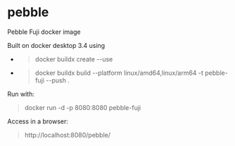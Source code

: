 # pebble
 Pebble Fuji docker image

Built on docker desktop 3.4 using

* >docker buildx create --use
* >docker buildx build --platform linux/amd64,linux/arm64 -t pebble-fuji --push .

Run with:
>docker run -d -p 8080:8080 pebble-fuji

Access in a browser:
>http://localhost:8080/pebble/
